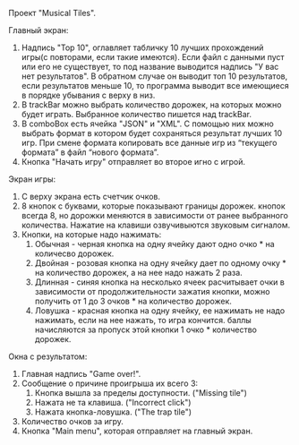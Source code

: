 Проект "Musical Tiles".

Главный экран:

1. Надпись "Top 10", оглавляет табличку 10 лучших прохождений игры(с повторами, если такие имеются). Если файл с данными пуст или его не
существует, то под название выводится надпись "У вас нет результатов". В обратном случае он выводит топ 10 результатов, если результатов
меньше 10, то программа выводит все имеющиеся в порядке убывания с верху в низ.
2. В trackBar можно выбрать количество дорожек, на которых можно будет играть. Выбранное количество
пишется над trackBar.
3. В comboBox есть ячейка "JSON" и "XML". С помощью них можно выбрать формат в котором будет сохраняться результат лучших 10 игр. При
смене формата копировать все данные игр из “текущего формата” в файл “нового формата”.
4. Кнопка "Начать игру" отправляет во второе игно с игрой.

Экран игры:

1. С верху экрана есть счетчик очков.
2. 8 кнопок с буквами, которые показывают границы дорожек. кнопок всегда 8, но дорожки меняются в зависимости от ранее выбранного количества.
Нажатие на клавиши озвучивыются звуковым сигналом.
4. Кнопки, на которые надо нажимать:
   1. Обычная - черная кнопка на одну ячейку дают одно очко * на количесво дорожек.
   2. Двойная - розовая кнопка на одну ячейку дает по одному очку * на количество дорожек, а на нее надо нажать 2 раза.
   3. Длинная - синяя кнопка на несколько ячеек расчитывает очки в зависимости от продолжительности зажатия кнопки, можно получить от 1 до 3 очков * на количество дорожек.
   4. Ловушка - красная кнопка на одну ячейку, ее нажимать не надо нажимать, если на нее нажать, то игра кончится. баллы начисляются за пропуск этой кнопки 1 очко * количество дорожек.

Окна с результатом:

1. Главная надпись "Game over!".
2. Сообщение о причине проигрыша их всего 3:
   1. Кнопка вышла за пределы доступности. ("Missing tile")
   2. Нажата не та клавиша. ("Incorrect click")
   3. Нажата кнопка-ловушка. ("The trap tile")
3. Количество очков за игру.
4. Кнопка "Main menu", которая отправляет на главный экран.
